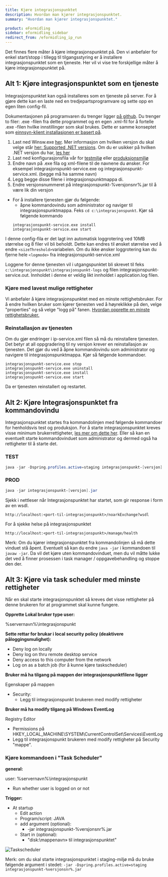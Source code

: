 ```yaml
---
title: Kjøre integrasjonspunktet
description: Hvordan man kjører integrasjonspunktet.
summary: "Hvordan man kjører integrasjonspunktet."

product: eFormidling
sidebar: eformidling_sidebar
redirect_from: /eformidling_ip_run
---
```


Det finnes flere måter å kjøre integrasjonspunktet på. Den vi anbefaler for enkel start/stopp i tillegg til tilgangsstyring er å installere integrasjonspunktet som en tjeneste. Her vil vi vise tre forskjellige måter å kjøre integrasjonspunktet på.

## Alt 1: Kjøre integrasjonspunktet som en tjeneste

Integrasjonspunktet kan også installeres som en tjeneste på server. For å gjøre dette kan en laste ned en tredjepartsprogramvare og sette opp en egen liten config-fil.

Dokumentasjonen på programvaren du trenger ligger [på github](https://github.com/kohsuke/winsw). Du trenger to filer: .exe -filen fra dette programmet og en egen .xml-fil for å fortelle .exe -filen hvilke innstillinger som skal brukes. Dette er samme konseptet som [einnsyn-klient installasjonen er basert på](https://difi.github.io/felleslosninger/einnsyn_index.html). 

1. Last ned Winsw.exe [her](https://github.com/kohsuke/winsw/releases). Mer informasjon om hvilken versjon du skal velge står [her: Supported .NET versions](https://github.com/kohsuke/winsw#user-content-supported-net-versions). Om du er usikker på hvilken .NET versjon du har, [les her](https://support.microsoft.com/nb-no/help/318785/how-to-determine-which-versions-and-service-pack-levels-of-the-microso)
2. Last ned konfigurasjonsfila vår for [testmiljø]({{site.baseurl}}/resources/eformidling/integrasjonspunkt-staging.xml) eller [produksjonsmiljø]({{site.baseurl}}/resources/eformidling/integrasjonspunkt-prod.xml) <!-- desse er korrekte URL'er til felleslosninger integrasjonspunkt 05.03.2020 -->
3. Endre navn på .exe fila og xml-filene til de navnene du ønsker. For eksempel integrasjonspunkt-service.exe og integrasjonspunkt-service.xml. (begge må ha samme navn)
4. Legg begge disse filene i integrasjonspunktmappa di.
5. Endre versjonsnummeret på integrasjonspunkt-%versjonsnr%.jar til å være lik din versjon
* For å installere tjenesten gjør du følgende:
  - åpne kommandovindu som administrator og naviger til integrasjonspunktmappa. Feks ```cd c:\integrasjonspunkt```. Kjør så følgende kommando
  ```
  integrasjonspunkt-service.exe install
  integrasjonspunkt-service.exe start
  ```

I denne config-fila er det lagt inn automatisk loggrotering ved 10MB størrelse og 8 filer vil bli beholdt. Dette kan endres til ønsket størrelse ved å endre ```<sizeThreshold>```variabelen.  Om du ikke ønsker loggrotering kan du fjerne hele ```<logmode>``` fra integrasjonspunkt-service.xml

Loggene for denne tjenesten vil i utgangspunktet bli skrevet til feks ```c:\integrasjonspunkt\integrasjonspunkt-logs``` og filen integrasjonspunkt-service.out. Innholdet i denne er veldig likt innholdet i application.log filen.

### Kjøre med lavest mulige rettigheter
Vi anbefaler å kjøre integrasjonspunktet med en minste rettighetsbruker. For å endre hvilken bruker som kjører tjenesten ved å høyreklikke på den, velge "properties" og så velge "logg på" fanen. [Hvordan opprette en minste rettighetsbruker.]({{site.baseurl}}/docs/eformidling/installasjon/eformidling_ip_run#alt-3-kj%C3%B8re-via-task-scheduler-med-minste-rettigheter)

### Reinstallasjon av tjenesten

Om du gjør endringer i ip-service.xml filen så må du reinstallere tjenesten. Det betyr at all oppgradering til ny versjon krever en reinstallasjon av tjenesten. Det gjør du ved å åpne kommandovindu som administrator og navigere til integrasjonspunktmappa. Kjør så følgende kommandoer.

```
integrasjonspunkt-service.exe stop
integrasjonspunkt-service.exe uninstall
integrasjonspunkt-service.exe install
integrasjonspunkt-service.exe start
```

Da er tjenesten reinstallert og restartet.

## Alt 2: Kjøre Integrasjonspunktet fra kommandovindu

Integrasjonspunktet startes fra kommandolinjen med følgende kommandoer for henholdsvis test og produksjon. For å starte integrasjonspunktet kreves visse minimum brukerrettigheter, [les mer om dette her](http://difi.github.io/felleslosninger/eformidling_ip_run.html#alt-3-kj%C3%B8re-via-task-scheduler-med-minste-rettigheter). Eller så kan en eventuelt starte kommandovinduet som administrator og dermed også ha rettigheter til å starte det.

### TEST
```powershell
java -jar -Dspring.profiles.active=staging integrasjonspunkt-[versjon].jar  
```

### PROD
```powershell
java -jar integrasjonspunkt-[versjon].jar 
```

Sjekk i nettleser når Integrasjonspunktet har startet, som gir response i form av en wsdl.

```
http://localhost:<port-til-integrasjonspunkt>/noarkExchange?wsdl
```

For å sjekke helse på integrasjonspunktet
``` 
http://localhost:<port-til-integrasjonspunkt>/manage/health
```

Merk: Om du kjører integrasjonspunktet fra kommandolinjen så må dette vinduet stå åpent. Eventuelt så kan du endre ```java -jar``` i kommandoen til ```javaw -jar```. Da vil det kjøre uten kommandovinduet, men du vil måtte lukke det ved å finner prosessen i task manager / oppgavebehandling og stoppe den der. 

## Alt 3: Kjøre via task scheduler med minste rettigheter


Når en skal starte integrasjonspunktet så kreves det visse rettigheter på denne brukeren for at programmet skal kunne fungere. 

**Opprette Lokal bruker type user:**

%servernavn%\integrasjonspunkt
 
**Sette rettar for brukar i local security policy (deaktivere påloggingsmulighet):**

- Deny log on locally
- Deny log on thru remote desktop service 
- Deny access to this computer from the network 
- Log on as a batch job (for å kunne kjøre taskscheduler)
 
**Bruker må ha tilgang på mappen der integrasjonspunktfilene ligger**

Egenskaper på mappen
  * Security:
    * Legg til integrasjonspunkt brukeren med modify rettigheter
    
**Bruker må ha modify tilgang på Windows EventLog**

Registry Editor
  * Permissions på HKEY_LOCAL_MACHINE\SYSTEM\CurrentControlSet\Services\EventLog
  * Legg til integrasjonspunkt brukeren med modify rettigheter på Security "mappe".
  
### Kjøre kommandoen i "Task Scheduler"

**general:**

user: %servernavn%\integrasjonspunkt
- Run whether user is logged on or not
 
**Trigger:**
* At startup
   * Edit action
   * Program/script: JAVA
   * add argument (optional):
        * -jar integrasjonspunkt-%versjonsnr%.jar 
   * Start in (optional):
        * "disk:\mappenavn» til integrasjonspunktet"


![Taskscheduler]({{site.baseurl}}/images/eformidling/taskscheduler.PNG)


Merk: om du skal starte integrasjonspunktet i staging-miljø må du bruke følgende argument i stedet: ```-jar -Dspring.profiles.active=staging integrasjonspunkt-%versjonsnr%.jar ```




